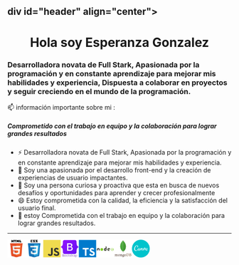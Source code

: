 
div id="header" align="center">
         <h1 align="center">Hola soy Esperanza Gonzalez</h1>
    <i class="fa-thin fa-poo"></i>
    <h3>Desarrolladora novata  de Full Stark, Apasionada por la programación y en constante aprendizaje para mejorar mis habilidades y experiencia, Dispuesta a colaborar en proyectos y seguir creciendo en el mundo de la programación.</h3>
---   
   📫 información importante sobre mi :
<h5>Comprometido con el trabajo en equipo y la colaboración para lograr  grandes resultados </h5>

- ⚡ Desarrolladora novata  de Full Stark, Apasionada por la programación y en constante aprendizaje para mejorar mis habilidades y experiencia.
- 🔭 Soy una apasionada por el desarrollo front-end y la creación de experiencias de usuario impactantes.
- 💬 Soy una persona curiosa y proactiva que esta en busca de nuevos desafíos y oportunidades para aprender y crecer profesionalmente
- 😄 Estoy comprometida con la calidad, la eficiencia y la satisfacción del usuario final.
- 👯 estoy Comprometida con el trabajo en equipo y la colaboración para lograr  grandes resultados.
---
<div style="display: flex;">
    <div>
        <img src="https://github.com/devicons/devicon/blob/master/icons/html5/html5-original-wordmark.svg" alt="HTML" title="html5" width="40" height="40"/>
    </div>
    <div>
        <img src="https://github.com/devicons/devicon/blob/master/icons/css3/css3-original-wordmark.svg" alt="CSS" title="CSS3" width="40" height="40"/>
    </div>
    <div>
        <img src="https://github.com/devicons/devicon/blob/master/icons/javascript/javascript-original.svg" alt="javascript" title="javascript1" width="40" height="40"/>
    </div>
    <div>
        <img src="https://github.com/devicons/devicon/blob/master/icons/bootstrap/bootstrap-original-wordmark.svg" alt="bootstrap" title="bootstrap" width="40" height="40"/>
    </div>
    <div>
        <img src="https://github.com/devicons/devicon/blob/master/icons/typescript/typescript-original.svg" alt="typescript" title="typescript-original" width="40" height="40"/>
    </div>
    <div>
        <img src="https://github.com/devicons/devicon/blob/master/icons/nodejs/nodejs-original-wordmark.svg" alt="nodejs" title="nodejs" width="40" height="40"/>
    </div>
    <div>
        <img src="https://github.com/devicons/devicon/blob/master/icons/mongodb/mongodb-original-wordmark.svg" alt="mongodb" title="mongodb" width="40" height="40"/>
    </div>
    <div>
        <img src="https://github.com/devicons/devicon/blob/master/icons/canva/canva-original.svg" alt="canva" title="canva-original" width="40" height="40"/>
    </div>
</div>


